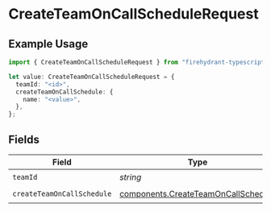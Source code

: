 # CreateTeamOnCallScheduleRequest

## Example Usage

```typescript
import { CreateTeamOnCallScheduleRequest } from "firehydrant-typescript-sdk/models/operations";

let value: CreateTeamOnCallScheduleRequest = {
  teamId: "<id>",
  createTeamOnCallSchedule: {
    name: "<value>",
  },
};
```

## Fields

| Field                                                                                      | Type                                                                                       | Required                                                                                   | Description                                                                                |
| ------------------------------------------------------------------------------------------ | ------------------------------------------------------------------------------------------ | ------------------------------------------------------------------------------------------ | ------------------------------------------------------------------------------------------ |
| `teamId`                                                                                   | *string*                                                                                   | :heavy_check_mark:                                                                         | N/A                                                                                        |
| `createTeamOnCallSchedule`                                                                 | [components.CreateTeamOnCallSchedule](../../models/components/createteamoncallschedule.md) | :heavy_check_mark:                                                                         | N/A                                                                                        |